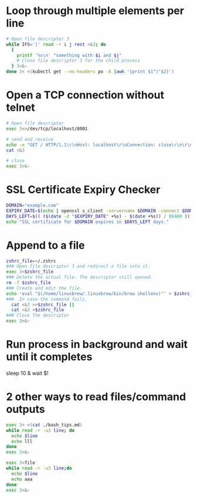 # Loop through multiple elements per line

```bash
# Open file descriptor 3
while IFS='|' read -r i j rest <&3; do
  {
    printf '%s\n' "something with $i and $j"
    # Close file descriptor 3 for the child process
  } 3<&-
done 3< <(kubectl get --no-headers po -A |awk '{print $1"|"$2}')
```

# Open a TCP connection without telnet

```bash
# Open file descriptor
exec 3<>/dev/tcp/localhost/8001

# send and receive
echo -e "GET / HTTP/1.1\r\nHost: localhost\r\nConnection: close\r\n\r\n" >&3
cat <&3

# close
exec 3>&-
```

# SSL Certificate Expiry Checker

```bash
DOMAIN="example.com"
EXPIRY_DATE=$(echo | openssl s_client -servername $DOMAIN -connect $DOMAIN:443 2>/dev/null | openssl x509 -noout -dates | grep notAfter | cut -d= -f2)
DAYS_LEFT=$(( ($(date -d "$EXPIRY_DATE" +%s) - $(date +%s)) / 86400 ))
echo "SSL certificate for $DOMAIN expires in $DAYS_LEFT days."
```

# Append to a file

```bash
zshrc_file=~/.zshrc
### Open file descriptor 3 and redirect a file into it.
exec 3<$zshrc_file
### Delete the actual file. The descriptor still opened. 
rm -f $zshrc_file
### Create and edit the file.
echo 'eval "$(/home/linuxbrew/.linuxbrew/bin/brew shellenv)"' > $zshrc_file &&
###  In case the command fails, 
  cat <&3 >>$zshrc_file ||
  cat <&3 >$zshrc_file
### Close the descriptor
exec 3>&-
```


# Run process in background and wait until it completes
sleep 10 & wait $!

# 2 other ways to read files/command outputs

```bash
exec 3< <(cat ./bash_tips.md)
while read -r -u3 line; do
  echo $line
  echo lll
done
exec 3>&-
```

```bash
exec 3<file
while read -r -u3 line;do
  echo $line
  echo aaa
done
exec 3>&-
```
